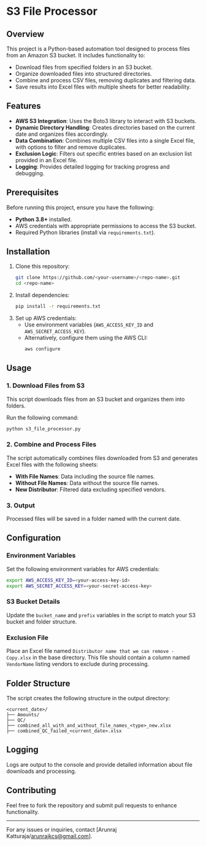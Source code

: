 # S3 File Processor

## Overview
This project is a Python-based automation tool designed to process files from an Amazon S3 bucket. It includes functionality to:

- Download files from specified folders in an S3 bucket.
- Organize downloaded files into structured directories.
- Combine and process CSV files, removing duplicates and filtering data.
- Save results into Excel files with multiple sheets for better readability.

## Features
- **AWS S3 Integration**: Uses the Boto3 library to interact with S3 buckets.
- **Dynamic Directory Handling**: Creates directories based on the current date and organizes files accordingly.
- **Data Combination**: Combines multiple CSV files into a single Excel file, with options to filter and remove duplicates.
- **Exclusion Logic**: Filters out specific entries based on an exclusion list provided in an Excel file.
- **Logging**: Provides detailed logging for tracking progress and debugging.

## Prerequisites
Before running this project, ensure you have the following:

- **Python 3.8+** installed.
- AWS credentials with appropriate permissions to access the S3 bucket.
- Required Python libraries (install via `requirements.txt`).

## Installation
1. Clone this repository:
   ```bash
   git clone https://github.com/<your-username>/<repo-name>.git
   cd <repo-name>
   ```
2. Install dependencies:
   ```bash
   pip install -r requirements.txt
   ```
3. Set up AWS credentials:
   - Use environment variables (`AWS_ACCESS_KEY_ID` and `AWS_SECRET_ACCESS_KEY`).
   - Alternatively, configure them using the AWS CLI:
     ```bash
     aws configure
     ```

## Usage
### 1. Download Files from S3
This script downloads files from an S3 bucket and organizes them into folders.

Run the following command:
```bash
python s3_file_processor.py
```

### 2. Combine and Process Files
The script automatically combines files downloaded from S3 and generates Excel files with the following sheets:
- **With File Names**: Data including the source file names.
- **Without File Names**: Data without the source file names.
- **New Distributor**: Filtered data excluding specified vendors.

### 3. Output
Processed files will be saved in a folder named with the current date.

## Configuration
### Environment Variables
Set the following environment variables for AWS credentials:
```bash
export AWS_ACCESS_KEY_ID=<your-access-key-id>
export AWS_SECRET_ACCESS_KEY=<your-secret-access-key>
```

### S3 Bucket Details
Update the `bucket_name` and `prefix` variables in the script to match your S3 bucket and folder structure.

### Exclusion File
Place an Excel file named `Distributor name that we can remove - Copy.xlsx` in the base directory. This file should contain a column named `VendorName` listing vendors to exclude during processing.

## Folder Structure
The script creates the following structure in the output directory: 
```
<current_date>/
├── Amounts/
├── QC/
├── combined_all_with_and_without_file_names_<type>_new.xlsx
├── combined_QC_failed_<current_date>.xlsx
```

## Logging
Logs are output to the console and provide detailed information about file downloads and processing.

## Contributing
Feel free to fork the repository and submit pull requests to enhance functionality.

---
For any issues or inquiries, contact [Arunraj Katturaja/arunrajkcs@gmail.com].
